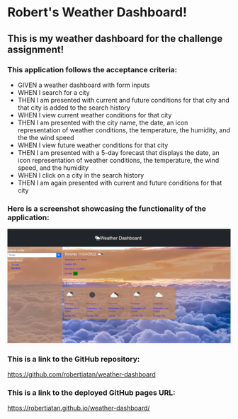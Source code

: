 # Robert's Weather Dashboard!

## This is my weather dashboard for the challenge assignment!

### This application follows the acceptance criteria:

- GIVEN a weather dashboard with form inputs
- WHEN I search for a city
- THEN I am presented with current and future conditions for that city and that city is added to the search history
- WHEN I view current weather conditions for that city
- THEN I am presented with the city name, the date, an icon representation of weather conditions, the temperature, the humidity, and the the wind speed
- WHEN I view future weather conditions for that city
- THEN I am presented with a 5-day forecast that displays the date, an icon representation of weather conditions, the temperature, the wind speed, and the humidity
- WHEN I click on a city in the search history
- THEN I am again presented with current and future conditions for that city

### Here is a screenshot showcasing the functionality of the application:

![Gif showing functionality of application](./assets/images/Screenshot%202022-11-24%20231504.png)

### This is a link to the GitHub repository:
https://github.com/robertiatan/weather-dashboard

### This is a link to the deployed GitHub pages URL:
https://robertiatan.github.io/weather-dashboard/ 